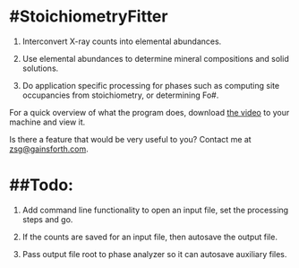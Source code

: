 #StoichiometryFitter
====================

1) Interconvert X-ray counts into elemental abundances.

2) Use elemental abundances to determine mineral compositions and solid solutions.

3) Do application specific processing for phases such as computing site occupancies from stoichiometry, or determining Fo#.

For a quick overview of what the program does, download [the video](StoichiometryFitterOverview720p.mov) to your machine and view it.

Is there a feature that would be very useful to you?  Contact me at zsg@gainsforth.com.

##Todo:
====================

1) Add command line functionality to open an input file, set the processing steps and go.

2) If the counts are saved for an input file, then autosave the output file.

3) Pass output file root to phase analyzer so it can autosave auxiliary files.


